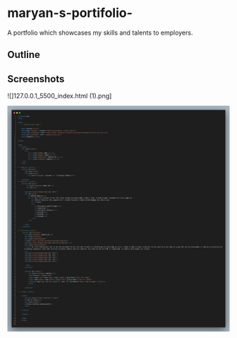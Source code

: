 # maryan-s-portifolio-
A portfolio which showcases my skills and talents to employers. 

## Outline  

## Screenshots 


![]127.0.0.1_5500_index.html (1).png]



![](assets/images/HTML%20snapshot.png)
